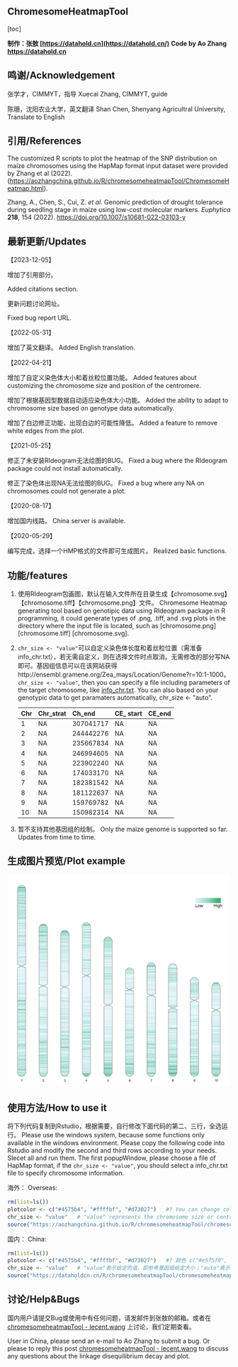 ## ChromesomeHeatmapTool

[toc]

**制作：张敖 [https://datahold.cn](https://datahold.cn/)**
**Code by Ao Zhang https://datahold.cn**

## 鸣谢/Acknowledgement

张学才，CIMMYT，指导
Xuecai Zhang, CIMMYT, guide

陈珊，沈阳农业大学，英文翻译
Shan Chen, Shenyang Agricultral University, Translate to English

## 引用/References

The customized R scripts to plot the heatmap of the SNP distribution on maize chromosomes using the HapMap format input dataset were provided by Zhang et al (2022). (https://aozhangchina.github.io/R/chromesomeheatmapTool/ChromesomeHeatmap.html).

Zhang, A., Chen, S., Cui, Z. *et al.* Genomic prediction of drought tolerance during seedling stage in maize using low-cost molecular markers. *Euphytica* **218**, 154 (2022). https://doi.org/10.1007/s10681-022-03103-y

## 最新更新/Updates

【2023-12-05】

增加了引用部分。

Added citations section.

更新问题讨论网址。

Fixed bug report URL.

【2022-05-31】

增加了英文翻译。
Added English translation.

【2022-04-21】

增加了自定义染色体大小和着丝粒位置功能。
Added features about customizing the chromosome size and position of the centromere.

增加了根据基因型数据自动适应染色体大小功能。
Added the ability to adapt to chromosome size based on genotype data automatically.

增加了白边修正功能，出现白边的可能性降低。
Added a feature to remove white edges from the plot.

【2021-05-25】

修正了未安装RIdeogram无法绘图的BUG。
Fixed a bug where the RIdeogram package could not install automatically.

修正了染色体出现NA无法绘图的BUG。
Fixed a bug where any NA on chromosomes could not generate a plot.

【2020-08-17】

增加国内线路。
China server is available.

【2020-05-29】

编写完成，选择一个HMP格式的文件即可生成图片。
Realized basic functions.

## 功能/features

1. 使用RIdeogram包画图，默认在输入文件所在目录生成【chromosome.svg】【chromosome.tiff】【chromosome.png】文件。
   Chromesome Heatmap generating tool based on genotipic data using RIdeogram package in R programming, it could generate types of .png, .tiff, and .svg plots in the directory where the input file is located, such as [chromosome.png] [chromosome.tiff] [chromosome.svg].

2. `chr_size <- "value"`可以自定义染色体长度和着丝粒位置（需准备info_chr.txt），若无需自定义，则在选择文件时点取消。无需修改的部分写NA即可。基因组信息可以在该网站获得http://ensembl.gramene.org/Zea_mays/Location/Genome?r=10:1-1000。
   `chr_size <- "value"`, then you can specify a file including parameters of the target chromosome, like [info_chr.txt](info_chr.txt). You can also based on your genotypic data to get paramaters automatically, chr_size <- "auto".

   | Chr  | Chr_strat | Ch_end    | CE_ start | CE_end |
   | ---- | --------- | --------- | --------- | ------ |
   | 1    | NA        | 307041717 | NA        | NA     |
   | 2    | NA        | 244442276 | NA        | NA     |
   | 3    | NA        | 235667834 | NA        | NA     |
   | 4    | NA        | 246994605 | NA        | NA     |
   | 5    | NA        | 223902240 | NA        | NA     |
   | 6    | NA        | 174033170 | NA        | NA     |
   | 7    | NA        | 182381542 | NA        | NA     |
   | 8    | NA        | 181122637 | NA        | NA     |
   | 9    | NA        | 159769782 | NA        | NA     |
   | 10   | NA        | 150982314 | NA        | NA     |

3. 暂不支持其他基因组的绘制。
   Only the maize genome is supported so far. Updates from time to time.

## 生成图片预览/Plot example

![](img\chromosome.jpg)

## 使用方法/How to use it

将下列代码复制到Rstudio，根据需要，自行修改下面代码的第二、三行，全选运行。
Please use the windows system, because some functions only available in the windows environment. Please copy the following code into Rstudio and modify the second and third rows according to your needs. Slecet all and run them. The first popupWindow, please choose a file of HapMap format, if the `chr_size <- "value"`, you should select a info_chr.txt file to specify chromosome information.

海外：
Overseas:

```R
rm(list=ls())
plotcolor <- c("#4575b4", "#ffffbf", "#d73027")   #? You can change colors here, like c("#e5f5f9", "#99d8c9", "#2ca25f")
chr_size <- "value"   # "value" represents the chromosome size or centromere position were specified by user; "auto" represents automatically estimate those information
source("https://aozhangchina.github.io/R/chromesomeheatmapTool/chromesomeheatmap.r")   # import the script, network connection required
```

国内：
China:

```R
rm(list=ls())
plotcolor <- c("#4575b4", "#ffffbf", "#d73027")   #? 颜色 c("#e5f5f9", "#99d8c9", "#2ca25f")
chr_size <- "value"   # "value"表示给定的值，即参考基因组给定大小；"auto"表示根据基因型自己设置值。
source("https://dataholdcn.cn/R/chromesomeheatmapTool/chromesomeheatmap.r")   # 加载程序文件，需要联网r
```

## 讨论/Help&Bugs

国内用户请提交Bug或使用中有任何问题，请发邮件到张敖的邮箱。或者在[chromesomeheatmapTool - lecent.wang](
https://www.lecent.wang/d/9-yuan-chuang-ji-yin-zu-biao-ji-mi-du-re-tu-hui-zhi-chromesomeheatmaptool) 上讨论，我们定期查看。

User in China, please send an e-mail to Ao Zhang to submit a bug. Or please to reply this post [chromesomeheatmapTool - lecent.wang](
https://www.lecent.wang/d/9-yuan-chuang-ji-yin-zu-biao-ji-mi-du-re-tu-hui-zhi-chromesomeheatmaptool) to discuss any questions about the linkage disequilibrium decay and plot.
